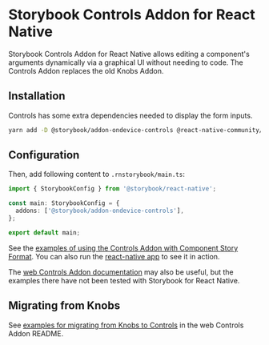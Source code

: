 # Storybook Controls Addon for React Native

Storybook Controls Addon for React Native allows editing a component's arguments dynamically via a graphical UI without needing to code. The Controls Addon replaces the old Knobs Addon.

## Installation

Controls has some extra dependencies needed to display the form inputs.

```sh
yarn add -D @storybook/addon-ondevice-controls @react-native-community/datetimepicker @react-native-community/slider
```

## Configuration

Then, add following content to `.rnstorybook/main.ts`:

```ts
import { StorybookConfig } from '@storybook/react-native';

const main: StorybookConfig = {
  addons: ['@storybook/addon-ondevice-controls'],
};

export default main;
```

See the [examples of using the Controls Addon with Component Story Format](../../examples/expo-example/components/ControlExamples). You can also run the [react-native app](../../examples/expo-example) to see it in action.

The [web Controls Addon documentation](https://storybook.js.org/docs/react/essentials/controls) may also be useful, but the examples there have not been tested with Storybook for React Native.

## Migrating from Knobs

See [examples for migrating from Knobs to Controls](https://github.com/storybookjs/storybook/blob/next/code/addons/controls/README.md#how-do-i-migrate-from-addon-knobs) in the web Controls Addon README.
